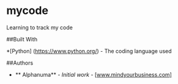 # mycode
Learning to track my code

##Built With

*[Python] (https://www.python.org/) - The coding language used

##Authors

* ** Alphanuma** - *Initial work* - [www.mindyourbusiness.com]

